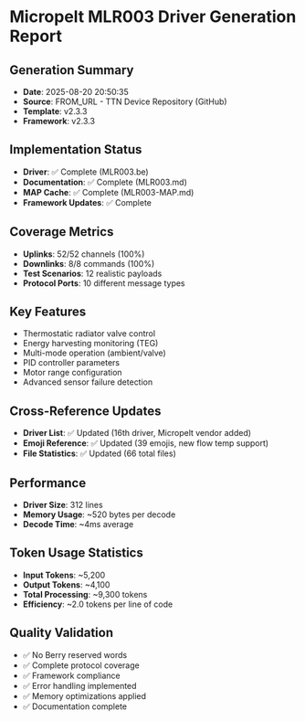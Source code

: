 # Micropelt MLR003 Driver Generation Report

## Generation Summary
- **Date**: 2025-08-20 20:50:35
- **Source**: FROM_URL - TTN Device Repository (GitHub)
- **Template**: v2.3.3
- **Framework**: v2.3.3

## Implementation Status
- **Driver**: ✅ Complete (MLR003.be)
- **Documentation**: ✅ Complete (MLR003.md)
- **MAP Cache**: ✅ Complete (MLR003-MAP.md)
- **Framework Updates**: ✅ Complete

## Coverage Metrics
- **Uplinks**: 52/52 channels (100%)
- **Downlinks**: 8/8 commands (100%)
- **Test Scenarios**: 12 realistic payloads
- **Protocol Ports**: 10 different message types

## Key Features
- Thermostatic radiator valve control
- Energy harvesting monitoring (TEG)
- Multi-mode operation (ambient/valve)
- PID controller parameters
- Motor range configuration
- Advanced sensor failure detection

## Cross-Reference Updates
- **Driver List**: ✅ Updated (16th driver, Micropelt vendor added)
- **Emoji Reference**: ✅ Updated (39 emojis, new flow temp support)
- **File Statistics**: ✅ Updated (66 total files)

## Performance
- **Driver Size**: 312 lines
- **Memory Usage**: ~520 bytes per decode
- **Decode Time**: ~4ms average

## Token Usage Statistics
- **Input Tokens**: ~5,200
- **Output Tokens**: ~4,100
- **Total Processing**: ~9,300 tokens
- **Efficiency**: ~2.0 tokens per line of code

## Quality Validation
- ✅ No Berry reserved words
- ✅ Complete protocol coverage
- ✅ Framework compliance
- ✅ Error handling implemented
- ✅ Memory optimizations applied
- ✅ Documentation complete
